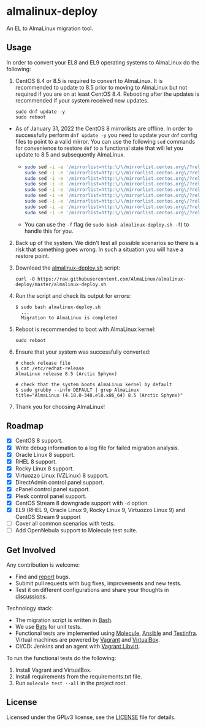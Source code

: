 # almalinux-deploy

An EL to AlmaLinux migration tool.

## Usage

In order to convert your EL8 and EL9 operating systems to AlmaLinux do the following:

1. CentOS 8.4 or 8.5 is required to convert to AlmaLinux.  It is recommended to update to 8.5 prior to moving to
AlmaLinux but not required if you are on at least CentOS 8.4.  Rebooting after the updates is recommended if your system
received new updates.

    ```shell
    sudo dnf update -y
    sudo reboot
    ```

  - As of January 31, 2022 the CentOS 8 mirrorlists are offline.  In order to successfully perform `dnf update -y`
you need to update your `dnf` config files to point to a valid mirror.  You can use the following `sed` commands for
convenience to restore `dnf` to a functional state that will let you update to 8.5 and subsequently AlmaLinux.
    - ```bash
      sudo sed -i -e '/mirrorlist=http:\/\/mirrorlist.centos.org\/?release=$releasever&arch=$basearch&repo=/ s/^#*/#/' -e '/baseurl=http:\/\/mirror.centos.org\/$contentdir\/$releasever\// s/^#*/#/' -e '/^\[baseos\]/a baseurl=https://mirror.rackspace.com/centos-vault/8.5.2111/BaseOS/$basearch/os' /etc/yum.repos.d/CentOS-Linux-BaseOS.repo
      sudo sed -i -e '/mirrorlist=http:\/\/mirrorlist.centos.org\/?release=$releasever&arch=$basearch&repo=/ s/^#*/#/' -e '/baseurl=http:\/\/mirror.centos.org\/$contentdir\/$releasever\// s/^#*/#/' -e '/^\[appstream\]/a baseurl=https://mirror.rackspace.com/centos-vault/8.5.2111/AppStream/$basearch/os' /etc/yum.repos.d/CentOS-Linux-AppStream.repo
      sudo sed -i -e '/mirrorlist=http:\/\/mirrorlist.centos.org\/?release=$releasever&arch=$basearch&repo=/ s/^#*/#/' -e '/baseurl=http:\/\/mirror.centos.org\/$contentdir\/$releasever\// s/^#*/#/' -e '/^\[cr\]/a baseurl=https://mirror.rackspace.com/centos-vault/8.5.2111/ContinuousRelease/$basearch/os' /etc/yum.repos.d/CentOS-Linux-ContinuousRelease.repo
      sudo sed -i -e '/mirrorlist=http:\/\/mirrorlist.centos.org\/?release=$releasever&arch=$basearch&repo=/ s/^#*/#/' -e '/baseurl=http:\/\/mirror.centos.org\/$contentdir\/$releasever\// s/^#*/#/' -e '/^\[devel\]/a baseurl=https://mirror.rackspace.com/centos-vault/8.5.2111/Devel/$basearch/os' /etc/yum.repos.d/CentOS-Linux-Devel.repo
      sudo sed -i -e '/mirrorlist=http:\/\/mirrorlist.centos.org\/?release=$releasever&arch=$basearch&repo=/ s/^#*/#/' -e '/baseurl=http:\/\/mirror.centos.org\/$contentdir\/$releasever\// s/^#*/#/' -e '/^\[extras\]/a baseurl=https://mirror.rackspace.com/centos-vault/8.5.2111/extras/$basearch/os' /etc/yum.repos.d/CentOS-Linux-Extras.repo
      sudo sed -i -e '/mirrorlist=http:\/\/mirrorlist.centos.org\/?release=$releasever&arch=$basearch&repo=/ s/^#*/#/' -e '/baseurl=http:\/\/mirror.centos.org\/$contentdir\/$releasever\// s/^#*/#/' -e '/^\[fasttrack\]/a baseurl=https://mirror.rackspace.com/centos-vault/8.5.2111/fasttrack/$basearch/os' /etc/yum.repos.d/CentOS-Linux-FastTrack.repo
      sudo sed -i -e '/mirrorlist=http:\/\/mirrorlist.centos.org\/?release=$releasever&arch=$basearch&repo=/ s/^#*/#/' -e '/baseurl=http:\/\/mirror.centos.org\/$contentdir\/$releasever\// s/^#*/#/' -e '/^\[ha\]/a baseurl=https://mirror.rackspace.com/centos-vault/8.5.2111/HighAvailability/$basearch/os' /etc/yum.repos.d/CentOS-Linux-HighAvailability.repo
      sudo sed -i -e '/mirrorlist=http:\/\/mirrorlist.centos.org\/?release=$releasever&arch=$basearch&repo=/ s/^#*/#/' -e '/baseurl=http:\/\/mirror.centos.org\/$contentdir\/$releasever\// s/^#*/#/' -e '/^\[plus\]/a baseurl=https://mirror.rackspace.com/centos-vault/8.5.2111/centosplus/$basearch/os' /etc/yum.repos.d/CentOS-Linux-Plus.repo
      sudo sed -i -e '/mirrorlist=http:\/\/mirrorlist.centos.org\/?release=$releasever&arch=$basearch&repo=/ s/^#*/#/' -e '/baseurl=http:\/\/mirror.centos.org\/$contentdir\/$releasever\// s/^#*/#/' -e '/^\[powertools\]/a baseurl=https://mirror.rackspace.com/centos-vault/8.5.2111/PowerTools/$basearch/os' /etc/yum.repos.d/CentOS-Linux-PowerTools.repo
      ```
    - You can use the `-f` flag (ie `sudo bash almalinux-deploy.sh -f`) to handle this for you.
2. Back up of the system. We didn't test all possible scenarios so there
   is a risk that something goes wrong. In such a situation you will have a
   restore point.

3. Download the [almalinux-deploy.sh](almalinux-deploy.sh) script:

   ```shell
   curl -O https://raw.githubusercontent.com/AlmaLinux/almalinux-deploy/master/almalinux-deploy.sh
   ```

4. Run the script and check its output for errors:

   ```shell
   $ sudo bash almalinux-deploy.sh
     ...
     Migration to AlmaLinux is completed
   ```

5. Reboot is recommended to boot with AlmaLinux kernel:

    ```shell
    sudo reboot
    ```

6. Ensure that your system was successfully converted:

   ```shell
   # check release file
   $ cat /etc/redhat-release
   AlmaLinux release 8.5 (Arctic Sphynx)

   # check that the system boots AlmaLinux kernel by default
   $ sudo grubby --info DEFAULT | grep AlmaLinux
   title="AlmaLinux (4.18.0-348.el8.x86_64) 8.5 (Arctic Sphynx)"
   ```

7. Thank you for choosing AlmaLinux!

## Roadmap

* [x] CentOS 8 support.
* [x] Write debug information to a log file for failed migration analysis.
* [x] Oracle Linux 8 support.
* [x] RHEL 8 support.
* [x] Rocky Linux 8 support.
* [x] Virtuozzo Linux (VZLinux) 8 support.
* [x] DirectAdmin control panel support.
* [x] cPanel control panel support.
* [x] Plesk control panel support.
* [x] CentOS Stream 8 downgrade support with `-d` option.
* [x] EL9 (RHEL 9, Oracle Linux 9, Rocky Linux 9, Virtuozzo Linux 9) and CentOS Stream 9 support
* [ ] Cover all common scenarios with tests.
* [ ] Add OpenNebula support to Molecule test suite.

## Get Involved

Any contribution is welcome:

* Find and [report](https://github.com/AlmaLinux/almalinux-deploy/issues) bugs.
* Submit pull requests with bug fixes, improvements and new tests.
* Test it on different configurations and share your thoughts in
  [discussions](https://github.com/AlmaLinux/almalinux-deploy/discussions).

Technology stack:

* The migration script is written in [Bash](https://www.gnu.org/software/bash/).
* We use [Bats](https://github.com/bats-core/bats-core) for unit tests.
* Functional tests are implemented using
  [Molecule](https://github.com/ansible-community/molecule),
  [Ansible](https://github.com/ansible/ansible) and
  [Testinfra](https://github.com/pytest-dev/pytest-testinfra). Virtual machines
  are powered by [Vagrant](https://www.vagrantup.com/) and
  [VirtualBox](https://www.virtualbox.org/).
 * CI/CD: Jenkins and an agent with [Vagrant Libvirt](https://github.com/vagrant-libvirt/vagrant-libvirt).

To run the functional tests do the following:

1. Install Vagrant and VirtualBox.
2. Install requirements from the requirements.txt file.
3. Run `molecule test --all` in the project root.

## License

Licensed under the GPLv3 license, see the [LICENSE](LICENSE) file for details.
